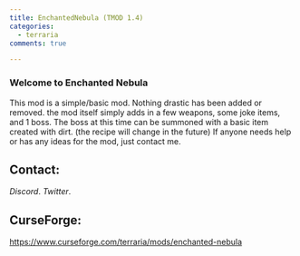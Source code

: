 ```yaml
---
title: EnchantedNebula (TMOD 1.4)
categories:
  - terraria
comments: true

---
```

### Welcome to Enchanted Nebula
This mod is a simple/basic mod. Nothing drastic has been added or removed.
the mod itself simply adds in a few weapons, some joke items, and 1 boss.
The boss at this time can be summoned with a basic item created with dirt. (the recipe will change in the future)
If anyone needs help or has any ideas for the mod, just contact me.

## Contact:
<dfn info="vnulll">Discord</dfn>.
<dfn info="@NullifiedWolf">Twitter</dfn>.

## CurseForge:
https://www.curseforge.com/terraria/mods/enchanted-nebula
